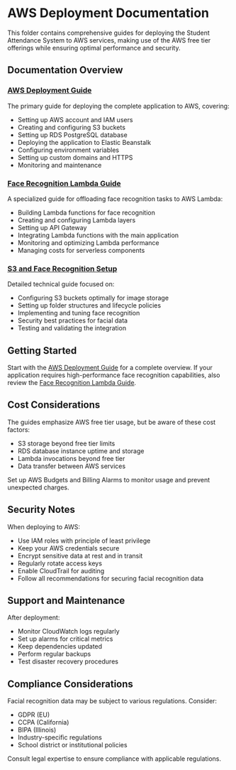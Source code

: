 # AWS Deployment Documentation

This folder contains comprehensive guides for deploying the Student Attendance System to AWS services, making use of the AWS free tier offerings while ensuring optimal performance and security.

## Documentation Overview

### [AWS Deployment Guide](aws_deployment_guide.md)
The primary guide for deploying the complete application to AWS, covering:
- Setting up AWS account and IAM users
- Creating and configuring S3 buckets
- Setting up RDS PostgreSQL database
- Deploying the application to Elastic Beanstalk
- Configuring environment variables
- Setting up custom domains and HTTPS
- Monitoring and maintenance

### [Face Recognition Lambda Guide](face_recognition_lambda_guide.md)
A specialized guide for offloading face recognition tasks to AWS Lambda:
- Building Lambda functions for face recognition
- Creating and configuring Lambda layers
- Setting up API Gateway
- Integrating Lambda functions with the main application
- Monitoring and optimizing Lambda performance
- Managing costs for serverless components

### [S3 and Face Recognition Setup](s3_face_recognition_setup.md)
Detailed technical guide focused on:
- Configuring S3 buckets optimally for image storage
- Setting up folder structures and lifecycle policies
- Implementing and tuning face recognition
- Security best practices for facial data
- Testing and validating the integration

## Getting Started

Start with the [AWS Deployment Guide](aws_deployment_guide.md) for a complete overview. If your application requires high-performance face recognition capabilities, also review the [Face Recognition Lambda Guide](face_recognition_lambda_guide.md).

## Cost Considerations

The guides emphasize AWS free tier usage, but be aware of these cost factors:
- S3 storage beyond free tier limits
- RDS database instance uptime and storage
- Lambda invocations beyond free tier
- Data transfer between AWS services

Set up AWS Budgets and Billing Alarms to monitor usage and prevent unexpected charges.

## Security Notes

When deploying to AWS:
- Use IAM roles with principle of least privilege
- Keep your AWS credentials secure
- Encrypt sensitive data at rest and in transit
- Regularly rotate access keys
- Enable CloudTrail for auditing
- Follow all recommendations for securing facial recognition data

## Support and Maintenance

After deployment:
- Monitor CloudWatch logs regularly
- Set up alarms for critical metrics
- Keep dependencies updated
- Perform regular backups
- Test disaster recovery procedures

## Compliance Considerations

Facial recognition data may be subject to various regulations. Consider:
- GDPR (EU)
- CCPA (California)
- BIPA (Illinois)
- Industry-specific regulations
- School district or institutional policies

Consult legal expertise to ensure compliance with applicable regulations.